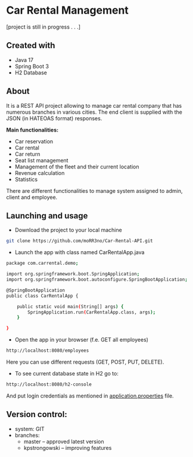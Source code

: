 # Car Rental Management
[project is still in progress . . .]

## Created with
* Java 17
* Spring Boot 3
* H2 Database


## About
It is a REST API project allowing to manage car rental company that has numerous branches in various cities. The end client is supplied with the JSON (in HATEOAS format) responses.

**Main functionalities:**
* Car reservation
* Car rental
* Car return
* Seat list management
* Management of the fleet and their current location
* Revenue calculation
* Statistics

There are different functionalities to manage system assigned to admin, client and employee.

## Launching and usage

* Download the project to your local machine
```bash
git clone https://github.com/moRR3no/Car-Rental-API.git
```
* Launch the app with class named CarRentalApp.java
```bash
package com.carrental.demo;

import org.springframework.boot.SpringApplication;
import org.springframework.boot.autoconfigure.SpringBootApplication;

@SpringBootApplication
public class CarRentalApp {

	public static void main(String[] args) {
		SpringApplication.run(CarRentalApp.class, args);
	}

}

```
* Open the app in your browser (f.e. GET all employees)
```bash
http://localhost:8080/employees
```
Here you can use different requests (GET, POST, PUT, DELETE).
*  To see current database state in H2 go to:
```bash
http://localhost:8080/h2-console
```
And put login credentials as mentioned in [application.properties](https://github.com/moRR3no/Car-Rental-API/blob/master/src/main/resources/application.properties) file.

## Version control: 
- system: GIT
- branches:
  - master – approved latest version
  - kpstrongowski – improving features
